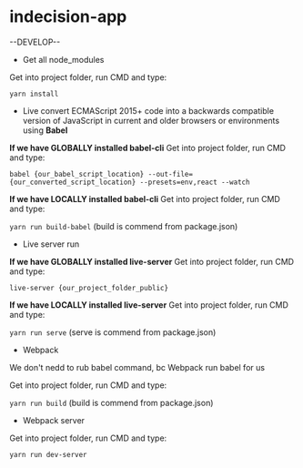 # indecision-app

--DEVELOP--

* Get all node_modules

Get into project folder, run CMD and type:

`yarn install`

* Live convert ECMAScript 2015+ code into a backwards compatible version of JavaScript in current and older browsers or environments using **Babel**

**If we have GLOBALLY installed babel-cli**
Get into project folder, run CMD and type:

`babel {our_babel_script_location} --out-file={our_converted_script_location} --presets=env,react --watch`

**If we have LOCALLY installed babel-cli**
Get into project folder, run CMD and type:

`yarn run build-babel`
(build is commend from package.json)

* Live server run

**If we have GLOBALLY installed live-server**
Get into project folder, run CMD and type:

`live-server {our_project_folder_public}`

**If we have LOCALLY installed live-server**
Get into project folder, run CMD and type:

`yarn run serve`
(serve is commend from package.json)

* Webpack

We don't nedd to rub babel command, bc Webpack run babel for us

Get into project folder, run CMD and type:

`yarn run build`
(build is commend from package.json)

* Webpack server

Get into project folder, run CMD and type:

`yarn run dev-server`




